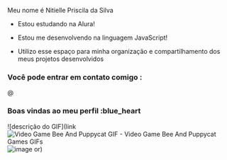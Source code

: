 Meu nome é Nitielle Priscila da Silva

- Estou estudando na Alura!
  
- Estou me desenvolvendo na linguagem JavaScript!
  
- Utilizo esse espaço para minha organização e compartilhamento dos meus projetos desenvolvidos

### Você pode entrar em contato comigo :

@

### Boas vindas ao meu perfil :blue_heart


![descrição do GIF](link<img src="https://media.tenor.com/WhyufqTMhy4AAAAM/video-game-bee-and-puppycat.gif" alt="Video Game Bee And Puppycat GIF - Video Game Bee And Puppycat Games GIFs"/>![image](https://github.com/Ni102030/Ni102030/assets/169450970/31d09452-5b22-4493-aa4a-b49ff839fd02)
or)

